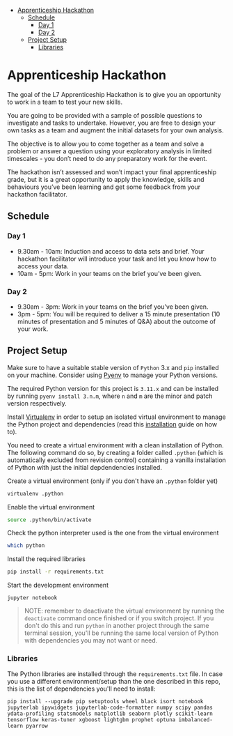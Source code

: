 - [Apprenticeship Hackathon](#apprenticeship-hackathon)
  * [Schedule](#schedule)
    + [Day 1](#day-1)
    + [Day 2](#day-2)
  * [Project Setup](#project-setup)
    + [Libraries](#libraries)

# Apprenticeship Hackathon

The goal of the L7 Apprenticeship Hackathon is to give you an opportunity to work in a team to test your new skills.

You are going to be provided with a sample of possible questions to investigate and tasks to undertake. However, you are free to design your own tasks as a team and augment the initial datasets for your own analysis.

The objective is to allow you to come together as a team and solve a problem or answer a question using your exploratory analysis in limited timescales - you don’t need to do any preparatory work for the event.

The hackathon isn’t assessed and won’t impact your final apprenticeship grade, but it is a great opportunity to apply the knowledge, skills and behaviours you’ve been learning and get some feedback from your hackathon facilitator.

## Schedule

### Day 1

- 9.30am - 10am: Induction and access to data sets and brief. Your hackathon facilitator will introduce your task and let you know how to access your data.
- 10am - 5pm: Work in your teams on the brief you’ve been given.

### Day 2

- 9.30am - 3pm: Work in your teams on the brief you’ve been given.
- 3pm - 5pm: You will be required to deliver a 15 minute presentation (10 minutes of presentation and 5 minutes of Q&A) about the outcome of your work.

## Project Setup

Make sure to have a suitable stable version of `Python` 3.x and `pip` installed on your machine. Consider using [Pyenv](https://github.com/pyenv/pyenv#installation) to manage your Python versions.

The required Python version for this project is `3.11.x` and can be installed by running `pyenv install 3.n.m`, where `n` and `m` are the minor and patch version respectively.

Install [Virtualenv](https://pypi.org/project/virtualenv/) in order to setup an isolated virtual environment to manage the Python project and dependencies (read this [installation](https://virtualenv.pypa.io/en/latest/installation.html) guide on how to).

You need to create a virtual environment with a clean installation of Python. The following command do so, by creating a folder called `.python` (which is automatically excluded from revision control) containing a vanilla installation of Python with just the initial depdendencies installed.

Create a virtual environment (only if you don't have an `.python` folder yet)

```sh
virtualenv .python
```

Enable the virtual environment

```sh
source .python/bin/activate
```

Check the python interpreter used is the one from the virtual environment

```sh
which python
```

Install the required libraries

```sh
pip install -r requirements.txt
```

Start the development environment

```
jupyter notebook
```

> NOTE: remember to deactivate the virtual environment by running the `deactivate` command once finished or if you switch project. If you don't do this and run `python` in another project through the same terminal session, you'll be running the same local version of Python with dependencies you may not want or need.

### Libraries

The Python libraries are installed through the `requirements.txt` file. In case you use a different environment/setup than the one described in this repo, this is the list of dependencies you'll need to install:

```
pip install --upgrade pip setuptools wheel black isort notebook jupyterlab ipywidgets jupyterlab-code-formatter numpy scipy pandas ydata-profiling statsmodels matplotlib seaborn plotly scikit-learn tensorflow keras-tuner xgboost lightgbm prophet optuna imbalanced-learn pyarrow
```
